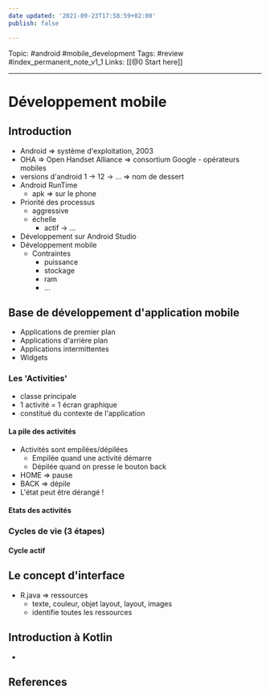```yaml
---
date updated: '2021-09-23T17:58:59+02:00'
publish: false

---
```


Topic: #android #mobile_development
Tags: #review #index_permanent_note_v1_1
Links: [[@0 Start here]]

---

# Développement mobile

## Introduction

- Android => système d'exploitation, 2003
- OHA => Open Handset Alliance => consortium Google - opérateurs mobiles
- versions d'android 1 -> 12 -> ... => nom de dessert
- Android RunTime
  - apk => sur le phone
- Priorité des processus
  - aggressive
  - échelle
    - actif -> ...
- Développement sur Android Studio
- Développement mobile
  - Contraintes
    - puissance
    - stockage
    - ram
    - ...

## Base de développement d'application mobile

- Applications de premier plan
- Applications d'arrière plan
- Applications intermittentes
- Widgets

### Les 'Activities'

- classe principale
- 1 activité = 1 écran graphique
- constitué du contexte de l'application

#### La pile des activités

- Activités sont empilées/dépilées
  - Empilée quand une activité démarre
  - Dépilée quand on presse le bouton back
- HOME => pause
- BACK => dépile
- L'état peut être dérangé !

#### Etats des activités

### Cycles de vie (3 étapes)
#### Cycle actif

## Le concept d'interface
- R.java => ressources
	- texte, couleur, objet layout, layout, images
	- identifie toutes les ressources
	
## Introduction à Kotlin
-  
## References
